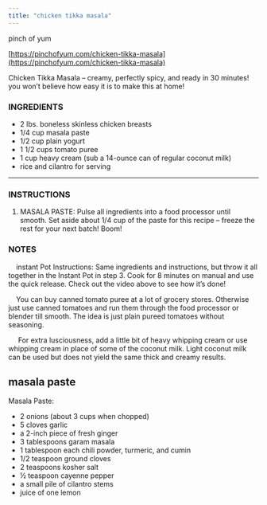 ```yaml
---
title: "chicken tikka masala"
---
```



pinch of yum 

[https://pinchofyum.com/chicken-tikka-masala](https://pinchofyum.com/chicken-tikka-masala)

Chicken Tikka Masala – creamy, perfectly spicy, and ready in 30 minutes! you won’t believe how easy it is to make this at home!

### INGREDIENTS

* 2 lbs. boneless skinless chicken breasts
* 1/4 cup masala paste
* 1/2 cup plain yogurt
* 1 1/2 cups tomato puree
* 1 cup heavy cream (sub a 14-ounce can of regular coconut milk)
* rice and cilantro for serving

---

### INSTRUCTIONS

1. MASALA PASTE: Pulse all ingredients into a food processor until smooth. Set aside about 1/4 cup of the paste for this recipe – freeze the rest for your next batch! Boom!

### NOTES

    instant Pot Instructions: Same ingredients and instructions, but throw it all together in the Instant Pot in step 3. Cook for 8 minutes on manual and use the quick release. Check out the video above to see how it’s done!

    You can buy canned tomato puree at a lot of grocery stores. Otherwise just use canned tomatoes and run them through the food processor or blender till smooth. The idea is just plain pureed tomatoes without seasoning.

     For extra lusciousness, add a little bit of heavy whipping cream or use whipping cream in place of some of the coconut milk. Light coconut milk can be used but does not yield the same thick and creamy results.


## masala paste
Masala Paste:

* 2 onions (about 3 cups when chopped)
* 5 cloves garlic
* a 2-inch piece of fresh ginger
* 3 tablespoons garam masala
* 1 tablespoon each chili powder, turmeric, and cumin
* 1/2 teaspoon ground cloves
* 2 teaspoons kosher salt
* ½ teaspoon cayenne pepper 
* a small pile of cilantro stems
* juice of one lemon